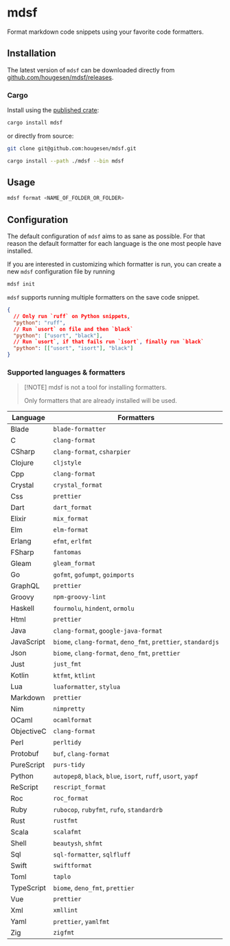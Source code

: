 # mdsf

Format markdown code snippets using your favorite code formatters.

## Installation

The latest version of `mdsf` can be downloaded directly from [github.com/hougesen/mdsf/releases](https://github.com/hougesen/mdsf/releases).

### Cargo

Install using the [published crate](https://crates.io/crates/mdsf):

```sh
cargo install mdsf
```

or directly from source:

```sh
git clone git@github.com:hougesen/mdsf.git

cargo install --path ./mdsf --bin mdsf
```

## Usage

```sh
mdsf format <NAME_OF_FOLDER_OR_FOLDER>
```

## Configuration

The default configuration of `mdsf` aims to as sane as possible. For that reason the default formatter for each language is the one most people have installed.

If you are interested in customizing which formatter is run, you can create a new `mdsf` configuration file by running

```sh
mdsf init
```

`mdsf` supports running multiple formatters on the save code snippet.

```json
{
  // Only run `ruff` on Python snippets,
  "python": "ruff",
  // Run `usort` on file and then `black`
  "python": ["usort", "black"],
  // Run `usort`, if that fails run `isort`, finally run `black`
  "python": [["usort", "isort"], "black"]
}
```

### Supported languages & formatters

> \[!NOTE\]
> mdsf is not a tool for installing formatters.
>
> Only formatters that are already installed will be used.

<!-- START_SECTION:supported-languages -->

| Language   | Formatters                                                    |
| ---------- | ------------------------------------------------------------- |
| Blade      | `blade-formatter`                                             |
| C          | `clang-format`                                                |
| CSharp     | `clang-format`, `csharpier`                                   |
| Clojure    | `cljstyle`                                                    |
| Cpp        | `clang-format`                                                |
| Crystal    | `crystal_format`                                              |
| Css        | `prettier`                                                    |
| Dart       | `dart_format`                                                 |
| Elixir     | `mix_format`                                                  |
| Elm        | `elm-format`                                                  |
| Erlang     | `efmt`, `erlfmt`                                              |
| FSharp     | `fantomas`                                                    |
| Gleam      | `gleam_format`                                                |
| Go         | `gofmt`, `gofumpt`, `goimports`                               |
| GraphQL    | `prettier`                                                    |
| Groovy     | `npm-groovy-lint`                                             |
| Haskell    | `fourmolu`, `hindent`, `ormolu`                               |
| Html       | `prettier`                                                    |
| Java       | `clang-format`, `google-java-format`                          |
| JavaScript | `biome`, `clang-format`, `deno_fmt`, `prettier`, `standardjs` |
| Json       | `biome`, `clang-format`, `deno_fmt`, `prettier`               |
| Just       | `just_fmt`                                                    |
| Kotlin     | `ktfmt`, `ktlint`                                             |
| Lua        | `luaformatter`, `stylua`                                      |
| Markdown   | `prettier`                                                    |
| Nim        | `nimpretty`                                                   |
| OCaml      | `ocamlformat`                                                 |
| ObjectiveC | `clang-format`                                                |
| Perl       | `perltidy`                                                    |
| Protobuf   | `buf`, `clang-format`                                         |
| PureScript | `purs-tidy`                                                   |
| Python     | `autopep8`, `black`, `blue`, `isort`, `ruff`, `usort`, `yapf` |
| ReScript   | `rescript_format`                                             |
| Roc        | `roc_format`                                                  |
| Ruby       | `rubocop`, `rubyfmt`, `rufo`, `standardrb`                    |
| Rust       | `rustfmt`                                                     |
| Scala      | `scalafmt`                                                    |
| Shell      | `beautysh`, `shfmt`                                           |
| Sql        | `sql-formatter`, `sqlfluff`                                   |
| Swift      | `swiftformat`                                                 |
| Toml       | `taplo`                                                       |
| TypeScript | `biome`, `deno_fmt`, `prettier`                               |
| Vue        | `prettier`                                                    |
| Xml        | `xmllint`                                                     |
| Yaml       | `prettier`, `yamlfmt`                                         |
| Zig        | `zigfmt`                                                      |

<!-- END_SECTION:supported-languages -->
